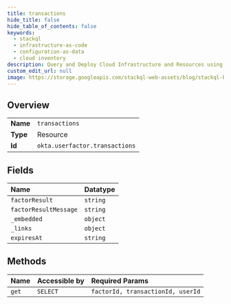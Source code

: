 ```yaml
---
title: transactions
hide_title: false
hide_table_of_contents: false
keywords:
  - stackql
  - infrastructure-as-code
  - configuration-as-data
  - cloud inventory
description: Query and Deploy Cloud Infrastructure and Resources using SQL
custom_edit_url: null
image: https://storage.googleapis.com/stackql-web-assets/blog/stackql-blog-post-featured-image.png
---
```

  
    

## Overview
<table><tbody>
<tr><td><b>Name</b></td><td><code>transactions</code></td></tr>
<tr><td><b>Type</b></td><td>Resource</td></tr>
<tr><td><b>Id</b></td><td><code>okta.userfactor.transactions</code></td></tr>
</tbody></table>

## Fields
| Name | Datatype |
|:-----|:---------|
| `factorResult` | `string` |
| `factorResultMessage` | `string` |
| `_embedded` | `object` |
| `_links` | `object` |
| `expiresAt` | `string` |
## Methods
| Name | Accessible by | Required Params |
|:-----|:--------------|:----------------|
| `get` | `SELECT` | `factorId, transactionId, userId` |
